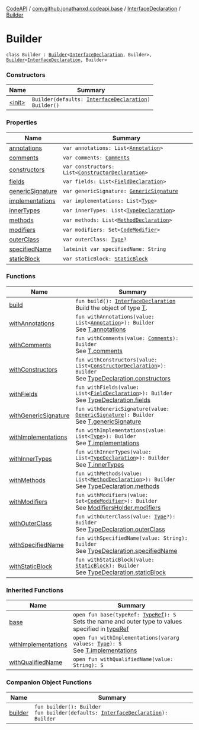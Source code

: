 [CodeAPI](../../../index.md) / [com.github.jonathanxd.codeapi.base](../../index.md) / [InterfaceDeclaration](../index.md) / [Builder](.)

# Builder

`class Builder : `[`Builder`](../../-type-declaration/-builder/index.md)`<`[`InterfaceDeclaration`](../index.md)`, Builder>, `[`Builder`](../../-implementation-holder/-builder/index.md)`<`[`InterfaceDeclaration`](../index.md)`, Builder>`

### Constructors

| Name | Summary |
|---|---|
| [&lt;init&gt;](-init-.md) | `Builder(defaults: `[`InterfaceDeclaration`](../index.md)`)`<br>`Builder()` |

### Properties

| Name | Summary |
|---|---|
| [annotations](annotations.md) | `var annotations: List<`[`Annotation`](../../-annotation/index.md)`>` |
| [comments](comments.md) | `var comments: `[`Comments`](../../../com.github.jonathanxd.codeapi.base.comment/-comments/index.md) |
| [constructors](constructors.md) | `var constructors: List<`[`ConstructorDeclaration`](../../-constructor-declaration/index.md)`>` |
| [fields](fields.md) | `var fields: List<`[`FieldDeclaration`](../../-field-declaration/index.md)`>` |
| [genericSignature](generic-signature.md) | `var genericSignature: `[`GenericSignature`](../../../com.github.jonathanxd.codeapi.generic/-generic-signature/index.md) |
| [implementations](implementations.md) | `var implementations: List<`[`Type`](http://docs.oracle.com/javase/6/docs/api/java/lang/reflect/Type.html)`>` |
| [innerTypes](inner-types.md) | `var innerTypes: List<`[`TypeDeclaration`](../../-type-declaration/index.md)`>` |
| [methods](methods.md) | `var methods: List<`[`MethodDeclaration`](../../-method-declaration/index.md)`>` |
| [modifiers](modifiers.md) | `var modifiers: Set<`[`CodeModifier`](../../-code-modifier/index.md)`>` |
| [outerClass](outer-class.md) | `var outerClass: `[`Type`](http://docs.oracle.com/javase/6/docs/api/java/lang/reflect/Type.html)`?` |
| [specifiedName](specified-name.md) | `lateinit var specifiedName: String` |
| [staticBlock](static-block.md) | `var staticBlock: `[`StaticBlock`](../../-static-block/index.md) |

### Functions

| Name | Summary |
|---|---|
| [build](build.md) | `fun build(): `[`InterfaceDeclaration`](../index.md)<br>Build the object of type [T](#). |
| [withAnnotations](with-annotations.md) | `fun withAnnotations(value: List<`[`Annotation`](../../-annotation/index.md)`>): Builder`<br>See [T.annotations](#) |
| [withComments](with-comments.md) | `fun withComments(value: `[`Comments`](../../../com.github.jonathanxd.codeapi.base.comment/-comments/index.md)`): Builder`<br>See [T.comments](#) |
| [withConstructors](with-constructors.md) | `fun withConstructors(value: List<`[`ConstructorDeclaration`](../../-constructor-declaration/index.md)`>): Builder`<br>See [TypeDeclaration.constructors](../../-elements-holder/constructors.md) |
| [withFields](with-fields.md) | `fun withFields(value: List<`[`FieldDeclaration`](../../-field-declaration/index.md)`>): Builder`<br>See [TypeDeclaration.fields](../../-elements-holder/fields.md) |
| [withGenericSignature](with-generic-signature.md) | `fun withGenericSignature(value: `[`GenericSignature`](../../../com.github.jonathanxd.codeapi.generic/-generic-signature/index.md)`): Builder`<br>See [T.genericSignature](#) |
| [withImplementations](with-implementations.md) | `fun withImplementations(value: List<`[`Type`](http://docs.oracle.com/javase/6/docs/api/java/lang/reflect/Type.html)`>): Builder`<br>See [T.implementations](#) |
| [withInnerTypes](with-inner-types.md) | `fun withInnerTypes(value: List<`[`TypeDeclaration`](../../-type-declaration/index.md)`>): Builder`<br>See [T.innerTypes](#) |
| [withMethods](with-methods.md) | `fun withMethods(value: List<`[`MethodDeclaration`](../../-method-declaration/index.md)`>): Builder`<br>See [TypeDeclaration.methods](../../-elements-holder/methods.md) |
| [withModifiers](with-modifiers.md) | `fun withModifiers(value: Set<`[`CodeModifier`](../../-code-modifier/index.md)`>): Builder`<br>See [ModifiersHolder.modifiers](../../-modifiers-holder/modifiers.md) |
| [withOuterClass](with-outer-class.md) | `fun withOuterClass(value: `[`Type`](http://docs.oracle.com/javase/6/docs/api/java/lang/reflect/Type.html)`?): Builder`<br>See [TypeDeclaration.outerClass](../../-type-declaration/outer-class.md) |
| [withSpecifiedName](with-specified-name.md) | `fun withSpecifiedName(value: String): Builder`<br>See [TypeDeclaration.specifiedName](../../-type-declaration/specified-name.md) |
| [withStaticBlock](with-static-block.md) | `fun withStaticBlock(value: `[`StaticBlock`](../../-static-block/index.md)`): Builder`<br>See [TypeDeclaration.staticBlock](../../-elements-holder/static-block.md) |

### Inherited Functions

| Name | Summary |
|---|---|
| [base](../../-type-declaration/-builder/base.md) | `open fun base(typeRef: `[`TypeRef`](../../../com.github.jonathanxd.codeapi.type/-type-ref/index.md)`): S`<br>Sets the name and outer type to values specified in [typeRef](../../-type-declaration/-builder/base.md#com.github.jonathanxd.codeapi.base.TypeDeclaration.Builder$base(com.github.jonathanxd.codeapi.type.TypeRef)/typeRef) |
| [withImplementations](../../-implementation-holder/-builder/with-implementations.md) | `open fun withImplementations(vararg values: `[`Type`](http://docs.oracle.com/javase/6/docs/api/java/lang/reflect/Type.html)`): S`<br>See [T.implementations](../../-implementation-holder/implementations.md) |
| [withQualifiedName](../../-type-declaration/-builder/with-qualified-name.md) | `open fun withQualifiedName(value: String): S` |

### Companion Object Functions

| Name | Summary |
|---|---|
| [builder](builder.md) | `fun builder(): Builder`<br>`fun builder(defaults: `[`InterfaceDeclaration`](../index.md)`): Builder` |
